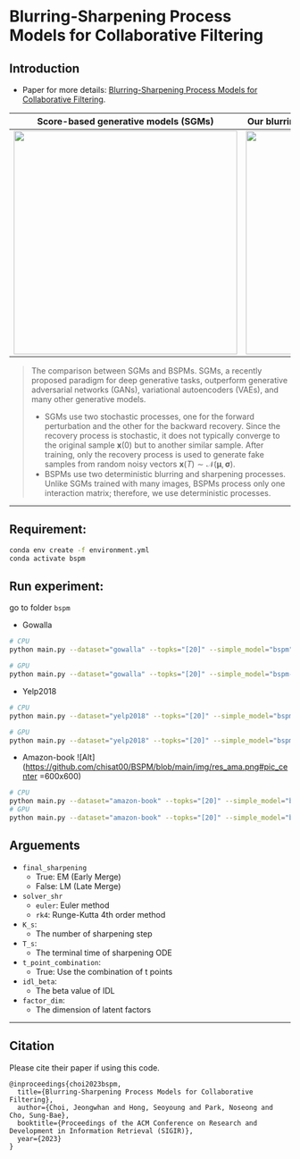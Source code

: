 # Blurring-Sharpening Process Models for Collaborative Filtering
## Introduction
- Paper for more details: [Blurring-Sharpening Process Models for Collaborative Filtering](https://arxiv.org/abs/2211.09324).



Score-based generative models (SGMs) |  Our blurring-sharpening process models (BSPMs)
:-------------------------:|:-------------------------:
<img src="img/SGM.png" width="400"> | <img src="img/blur-sharpen.png" width="400">

> The comparison between SGMs and BSPMs. SGMs, a recently proposed paradigm for deep generative tasks, outperform generative adversarial networks (GANs), variational autoencoders (VAEs), and many other generative models. 
> - SGMs use two stochastic processes, one for the forward perturbation and the other for the backward recovery. Since the recovery process is stochastic, it does not typically converge to the original sample $\mathbf{x}(0)$ but to another similar sample. After training, only the recovery process is used to generate fake samples from random noisy vectors $\mathbf{x}(T) \sim \mathcal{N}(\mathbf{\mu}, \mathbf{\sigma})$.
> - BSPMs use two deterministic blurring and sharpening processes. Unlike SGMs trained with many images, BSPMs process only one interaction matrix; therefore, we use deterministic processes.


---

## Requirement:

```bash
conda env create -f environment.yml
conda activate bspm
```

## Run experiment:
go to folder `bspm`

- Gowalla
```bash
# CPU
python main.py --dataset="gowalla" --topks="[20]" --simple_model="bspm" --solver_shr="rk4" --K_s=1 --T_s=2.5 --final_sharpening=True --idl_beta=0.2 --factor_dim=448

# GPU
python main.py --dataset="gowalla" --topks="[20]" --simple_model="bspm-torch" --testbatch=2048 --solver_shr="rk4" --K_s=1 --T_s=2.5 --final_sharpening=True --idl_beta=0.2 --factor_dim=448 
```

- Yelp2018


```bash
# CPU
python main.py --dataset="yelp2018" --topks="[20]" --simple_model="bspm" --solver_shr="euler" --K_s=1 --T_s=1.2 --final_sharpening=True --t_point_combination=True --factor_dim=384

# GPU
python main.py --dataset="yelp2018" --topks="[20]" --simple_model="bspm-torch" --testbatch=2048 --solver_shr="euler" --K_s=1 --T_s=1.2 --final_sharpening=True --t_point_combination=True  --factor_dim=384
```

- Amazon-book
![Alt](https://github.com/chisat00/BSPM/blob/main/img/res_ama.png#pic_center =600x600)



```bash
# CPU
python main.py --dataset="amazon-book" --topks="[20]" --simple_model="bspm" --solver_shr="rk4" --K_s=2 --T_s=2.2 --final_sharpening=False
# GPU
python main.py --dataset="amazon-book" --topks="[20]" --simple_model="bspm-torch" --testbatch=2048 --solver_shr="rk4" --K_s=2 --T_s=2.2 --final_sharpening=False 
```

## Arguements
- `final_sharpening`
    - True: EM (Early Merge)
    - False: LM (Late Merge)
- `solver_shr`
    - `euler`: Euler method
    - `rk4`: Runge-Kutta 4th order method
- `K_s`:
    - The number of sharpening step
- `T_s`:
    - The terminal time of sharpening ODE
- `t_point_combination`:
    - True: Use the combination of t points
- `idl_beta`:
    - The beta value of IDL
- `factor_dim`:
    - The dimension of latent factors

---

## Citation

Please cite their paper if using this code.

```
@inproceedings{choi2023bspm,
  title={Blurring-Sharpening Process Models for Collaborative Filtering},
  author={Choi, Jeongwhan and Hong, Seoyoung and Park, Noseong and Cho, Sung-Bae},
  booktitle={Proceedings of the ACM Conference on Research and Development in Information Retrieval (SIGIR)},
  year={2023}
}
```


